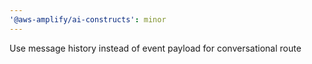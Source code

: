 ```yaml
---
'@aws-amplify/ai-constructs': minor
---
```


Use message history instead of event payload for conversational route

